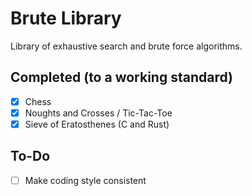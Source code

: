 # Brute Library
Library of exhaustive search and brute force algorithms.

## Completed (to a working standard)
- [x] Chess
- [x] Noughts and Crosses / Tic-Tac-Toe 
- [x] Sieve of Eratosthenes (C and Rust)

## To-Do
- [ ] Make coding style consistent
